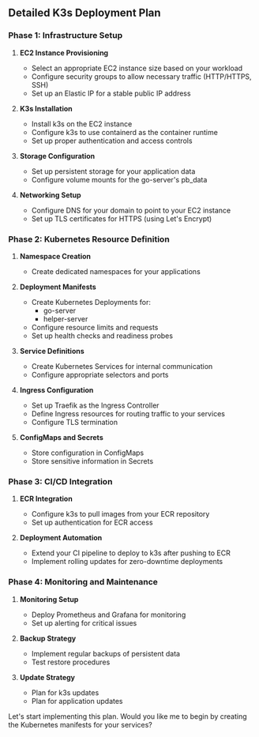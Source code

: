 ## Detailed K3s Deployment Plan

### Phase 1: Infrastructure Setup

1. **EC2 Instance Provisioning**
   - Select an appropriate EC2 instance size based on your workload
   - Configure security groups to allow necessary traffic (HTTP/HTTPS, SSH)
   - Set up an Elastic IP for a stable public IP address

2. **K3s Installation**
   - Install k3s on the EC2 instance
   - Configure k3s to use containerd as the container runtime
   - Set up proper authentication and access controls

3. **Storage Configuration**
   - Set up persistent storage for your application data
   - Configure volume mounts for the go-server's pb_data

4. **Networking Setup**
   - Configure DNS for your domain to point to your EC2 instance
   - Set up TLS certificates for HTTPS (using Let's Encrypt)

### Phase 2: Kubernetes Resource Definition

1. **Namespace Creation**
   - Create dedicated namespaces for your applications

2. **Deployment Manifests**
   - Create Kubernetes Deployments for:
     - go-server
     - helper-server
   - Configure resource limits and requests
   - Set up health checks and readiness probes

3. **Service Definitions**
   - Create Kubernetes Services for internal communication
   - Configure appropriate selectors and ports

4. **Ingress Configuration**
   - Set up Traefik as the Ingress Controller
   - Define Ingress resources for routing traffic to your services
   - Configure TLS termination

5. **ConfigMaps and Secrets**
   - Store configuration in ConfigMaps
   - Store sensitive information in Secrets

### Phase 3: CI/CD Integration

1. **ECR Integration**
   - Configure k3s to pull images from your ECR repository
   - Set up authentication for ECR access

2. **Deployment Automation**
   - Extend your CI pipeline to deploy to k3s after pushing to ECR
   - Implement rolling updates for zero-downtime deployments

### Phase 4: Monitoring and Maintenance

1. **Monitoring Setup**
   - Deploy Prometheus and Grafana for monitoring
   - Set up alerting for critical issues

2. **Backup Strategy**
   - Implement regular backups of persistent data
   - Test restore procedures

3. **Update Strategy**
   - Plan for k3s updates
   - Plan for application updates

Let's start implementing this plan. Would you like me to begin by creating the Kubernetes manifests for your services?

